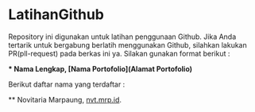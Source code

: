 # LatihanGithub 

Repository ini digunakan untuk latihan penggunaan Github. Jika Anda tertarik untuk bergabung berlatih menggunakan Github, silahkan lakukan PR(pll-request) pada berkas ini ya. Silakan gunakan format berikut :  


**\* Nama Lengkap, [Nama Portofolio](Alamat Portofolio)**  


Berikut daftar nama yang terdaftar :  

** Novitaria Marpaung, [nvt.mrp.id](https://nvt.mrp.id).

